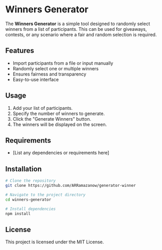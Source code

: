 # Winners Generator

The **Winners Generator** is a simple tool designed to randomly select winners from a list of participants. This can be used for giveaways, contests, or any scenario where a fair and random selection is required.

## Features

- Import participants from a file or input manually
- Randomly select one or multiple winners
- Ensures fairness and transparency
- Easy-to-use interface

## Usage

1. Add your list of participants.
2. Specify the number of winners to generate.
3. Click the "Generate Winners" button.
4. The winners will be displayed on the screen.

## Requirements

- [List any dependencies or requirements here]

## Installation

```bash
# Clone the repository
git clone https://github.com/ARRamazanow/generator-winner

# Navigate to the project directory
cd winners-generator

# Install dependencies
npm install
```

## License

This project is licensed under the MIT License.
